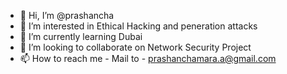 - 👋 Hi, I’m @prashancha
- 👀 I’m interested in Ethical Hacking and peneration attacks
- 🌱 I’m currently learning Dubai
- 💞️ I’m looking to collaborate on Network Security Project
- 📫 How to reach me - Mail to - prashanchamara.a@gmail.com

<!---
prashancha/prashancha is a ✨ special ✨ repository because its `README.md` (this file) appears on your GitHub profile.
You can click the Preview link to take a look at your changes.
--->
